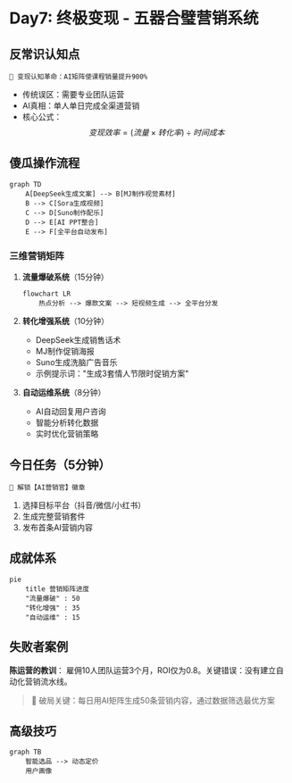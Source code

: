 # Day7: 终极变现 - 五器合璧营销系统

## 反常识认知点
`🚀 变现认知革命：AI矩阵使课程销量提升900%`
- 传统误区：需要专业团队运营
- AI真相：单人单日完成全渠道营销
- 核心公式：$$变现效率 = (流量 × 转化率) ÷ 时间成本$$

## 傻瓜操作流程
```mermaid
graph TD
    A[DeepSeek生成文案] --> B[MJ制作视觉素材]
    B --> C[Sora生成视频]
    C --> D[Suno制作配乐]
    D --> E[AI PPT整合]
    E --> F[全平台自动发布]
```

### 三维营销矩阵
1. **流量爆破系统**（15分钟）
   ```mermaid
   flowchart LR
       热点分析 --> 爆款文案 --> 短视频生成 --> 全平台分发
   ```

2. **转化增强系统**（10分钟）
   - DeepSeek生成销售话术
   - MJ制作促销海报
   - Suno生成洗脑广告音乐
   - 示例提示词："生成3套情人节限时促销方案"

3. **自动运维系统**（8分钟）
   - AI自动回复用户咨询
   - 智能分析转化数据
   - 实时优化营销策略

## 今日任务（5分钟）
`🎯 解锁【AI营销官】徽章`
1. 选择目标平台（抖音/微信/小红书）
2. 生成完整营销套件
3. 发布首条AI营销内容

## 成就体系
```mermaid
pie 
    title 营销矩阵进度
    "流量爆破" : 50
    "转化增强" : 35
    "自动运维" : 15
```

## 失败者案例
**陈运营的教训**：
雇佣10人团队运营3个月，ROI仅为0.8。关键错误：没有建立自动化营销流水线。

> 🔑 破局关键：每日用AI矩阵生成50条营销内容，通过数据筛选最优方案

## 高级技巧
```mermaid
graph TB
    智能选品 --> 动态定价
    用户画像

